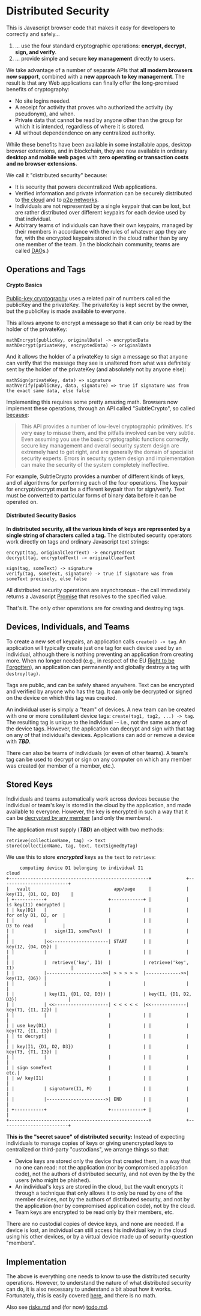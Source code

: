 # Distributed Security

This is Javascript browser code that makes it easy for developers to correctly and safely...

1. ... use the four standard cryptographic operations: **encrypt, decrypt, sign, and verify**.
2. ... provide simple and secure **key management** directly to users.

We take advantage of a number of separate APIs that **all modern browsers now support**, combined with a **new approach to key management**. The result is that any Web applications can finally offer the long-promised benefits of cryptography:

- No site logins needed.
- A receipt for activity that proves who authorized the activity (by pseudonym), and when.
- Private data that cannot be read by anyone other than the group for which it is intended, regardless of where it is stored.
- All without dependendence on any centralized authority.

While these benefits have been available in some installable apps, desktop browser extensions, and in blockchain, they are now available in ordinary **desktop and mobile web pages** with **zero operating or transaction costs and no browser extensions**.

We call it "distributed security" because:

- It is security that powers decentralized Web applications.
- Verified information and private information can be securely distributed to [the cloud](https://en.wikipedia.org/wiki/Cloud_computing) and to [p2p networks](https://en.wikipedia.org/wiki/Peer-to-peer_file_sharing).
- Individuals are not represented by a single keypair that can be lost, but are rather distributed over different keypairs for each device used by that individual.
- Arbitrary teams of individuals can have their own keypairs, managed by their members in accordance with the rules of whatever app they are for, with the encrypted keypairs stored in the cloud rather than by any one member of the team.  (In the blockchain community, teams are called [DAO](https://en.wikipedia.org/wiki/Decentralized_autonomous_organization)s.)


## Operations and Tags

#### Crypto Basics

[Public-key cryptography](https://en.wikipedia.org/wiki/Public-key_cryptography) uses a related pair of numbers called the publicKey and the privateKey. The privateKey is kept secret by the owner, but the publicKey is made available to everyone.

This allows anyone to encrypt a message so that it can _only_ be read by the holder of the privateKey:

```
mathEncrypt(publicKey, originalData) -> encryptedData
mathDecrypt(privateKey, encryptedData) -> originalData
```

And it allows the holder of a privateKey to sign a message so that anyone can verify that the message they see is unaltered from what was definitely sent by the holder of the privateKey (and absolutely not by anyone else):

```
mathSign(privateKey, data) => signature
mathVerify(publicKey, data, signature) => true if signature was from the exact same data, else false
```

Implementing this requires some pretty amazing math. Browsers now implement these operations, through an API called "SubtleCrypto", so called [because](https://developer.mozilla.org/en-US/docs/Web/API/SubtleCrypto):

> This API provides a number of low-level cryptographic primitives. It's very easy to misuse them, and the pitfalls involved can be very subtle.
> Even assuming you use the basic cryptographic functions correctly, secure key management and overall security system design are extremely hard to get right, and are generally the domain of specialist security experts.
> Errors in security system design and implementation can make the security of the system completely ineffective.

For example, SubtleCrypto provides a number of different kinds of keys, and of algorithms for performing each of the four operations. The keypair for encrypt/decrypt must be a different keypair than for sign/verify. Text must be converted to particular forms of binary data before it can be operated on.

#### Distributed Security Basics

**In distributed security, all the various kinds of keys are represented by a single string of characters called a tag.**  The distributed security operators work directly on tags and ordinary Javascript text strings:

```
encrypt(tag, originalClearText) -> encryptedText
decrypt(tag, encryptedText) -> originalClearText

sign(tag, someText) -> signature
verify(tag, someText, signature) -> true if signature was from someText precisely, else false
```

All distributed security operations are asynchronous - the call immediately returns a Javascript [Promise](https://developer.mozilla.org/en-US/docs/Web/JavaScript/Guide/Using_promises) that resolves to the specified value.

That's it. The only other operations are for creating and destroying tags.

## Devices, Individuals, and Teams

To create a new set of keypairs, an application calls `create() -> tag`.  An application will typically create just one tag for each device used by an individual, although there is nothing preventing an application from creating more.  When no longer needed (e.g., in respect of the EU [Right to be Forgotten](https://gdpr.eu/right-to-be-forgotten/)), an application can permanently and globally destroy a tag with `destroy(tag)`.

Tags are public, and can be safely shared anywhere. Text can be encrypted and verified by anyone who has the tag. It can only be decrypted or signed on the device on which this tag was created.

An individual user is simply a "team" of devices. A new team can be created with one or more constitutent device tags: `create(tag1, tag2, ...) -> tag`.  The resulting tag is unique to the individual -- i.e., not the same as any of the device tags. However, the application can decrypt and sign with that tag on any of that individual's devices. Applications can add or remove a device with _**TBD**_.

There can also be teams of individuals (or even of other teams). A team's tag can be used to decrypt or sign on any computer on which any member was created (or member of a member, etc.).

## Stored Keys

Individuals and teams automatically work across devices because the individual or team's key is stored in the cloud by the application, and made available to everyone. However, the key is encrypted in such a way that it can be [decrypted by any member](https://github.com/kilroy-code/distributed-security/blob/main/docs/implementation.md#3-encrypting-for-members) (and only the members).

The application must supply (_**TBD**_) an object with two methods: 

```
retrieve(collectionName, tag) -> text
store(collectionName, tag, text, textSignedByTag)
```

We use this to store _**encrypted**_ keys as the `text` to `retrieve`:


```
     computing device D1 belonging to individual I1                                  cloud
+----------------------------------------------------+             +-------------------------+
|   vault                               app/page     |             | key(I1, {D1, D2, D3}    |
| +-----------+                       +------------+ |             |    is key(I1) encrypted |
| | key(D1)   |                       |            | |             |    for only D1, D2, or  |
| |           |                       |            | |             |    D3 to read           |
| |           |   sign(I1, someText)  |            | |             |                         |
| |           |<<---------------------| START      | |             |       key(I2, {D4, D5}) |
| |           |                       |            | |             |                         |
| |           |  retrieve('key', I1)  |            | retrieve('key', I1)                     |
| |           |--------------------->>| > > > > >  |------------->>|           key(I3, {D6}) |
| |           |                       |            |               |                         |       
| |           | key(I1, {D1, D2, D3}) |            | key(I1, {D1, D2, D3})                   |
| |           | <<--------------------| < < < < <  |<<-------------|       key(T1, {I1, I2}) |
| |           |                       |            | |             |                         |
| | use key(D1)                       |            | |             |       key(T2, {I1, I3}) |
| | to decrypt|                       |            | |             |                         |
| | key(I1, {D1, D2, D3})             |            | |             |       key(T3, {T1, I3}) |
| |           |                       |            | |             |                         |
| | sign someText                     |            | |             |                     etc.|
| | w/ key(I1)                        |            | |             |                         |
| |           | signature(I1, M)      |            | |             |                         |
| |           |---------------------->| END        | |             |                         |
| +-----------+                       +------------+ |             |                         |
+----------------------------------------------------+             +-------------------------+
```

**This is the "secret sauce" of distributed security:** Instead of expecting individuals to manage copies of keys or giving unencrypted keys to centralized or third-party "custodians", we arrange things so that:

- Device keys are stored only the device that created them, in a way that no one can read: not the application (nor by compromised application code), not the authors of distributed security, and not even by the by the users (who might be phished).
- An individual's keys are stored in the cloud, but the vault encrypts it through a technique that only allows it to only be read by one of the member devices, not by the authors of distributed security, and not by the application (nor by compromised application code), not by the cloud.
- Team keys are encrypted to be read only by their members, etc.

There are no custodial copies of device keys, and none are needed. If a device is lost, an individual can still access his individual key in the cloud using his other devices, or by a virtual device made up of security-question "members".

## Implementation

The above is everything one needs to know to use the distributed security operations. However, to understand the nature of what distributed security can do, it is also necessary to understand a bit about how it works. Fortunately, this is easily covered [here](docs/implementation.md), and there is no math.

Also see [risks.md](docs/risks.md) and (for now) [todo.md](docs/todo.md).


